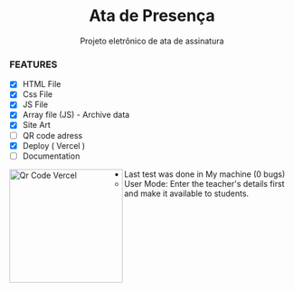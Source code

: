 <h1 align="center"> Ata de Presença </h1>
<p align="center"> Projeto eletrônico de ata de assinatura </p>

### FEATURES

- [x] HTML File
- [x] Css File 
- [x] JS File 
- [x] Array file (JS) - Archive data
- [x] Site Art
- [ ] QR code adress
- [x] Deploy ( Vercel )
- [ ] Documentation
   
<img src="https://github.com/user-attachments/assets/c3f98fdf-0be3-47b3-8831-e1e41d4cb209" align="left" alt="Qr Code Vercel" height="200">

 - Last test was done in My machine (0 bugs)
    * User Mode: Enter the teacher's details first and make it available to students.

    

